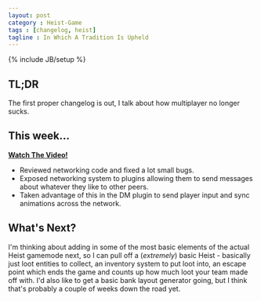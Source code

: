 ```yaml
---
layout: post
category : Heist-Game
tags : [changelog, heist]
tagline : In Which A Tradition Is Upheld
---
```

{% include JB/setup %}


## TL;DR

The first proper changelog is out, I talk about how multiplayer no longer sucks.

## This week...

[**Watch The Video!**](https://www.youtube.com/watch?v=ke00kU7H4IY)

- Reviewed networking code and fixed a lot small bugs.
- Exposed networking system to plugins allowing them to send messages about whatever they like to other peers.
- Taken advantage of this in the DM plugin to send player input and sync animations across the network.

## What's Next?

I'm thinking about adding in some of the most basic elements of the actual Heist gamemode next, so I can pull off a (_extremely_) basic Heist - basically just loot entities to collect, an inventory system to put loot into, an escape point which ends the game and counts up how much loot your team made off with. I'd also like to get a basic bank layout generator going, but I think that's probably a couple of weeks down the road yet.